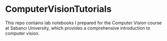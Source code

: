 # ComputerVisionTutorials
This repo contains lab notebooks I prepared for the Computer Vision course at Sabancı University, which provides a comprehensive introduction to computer vision.
